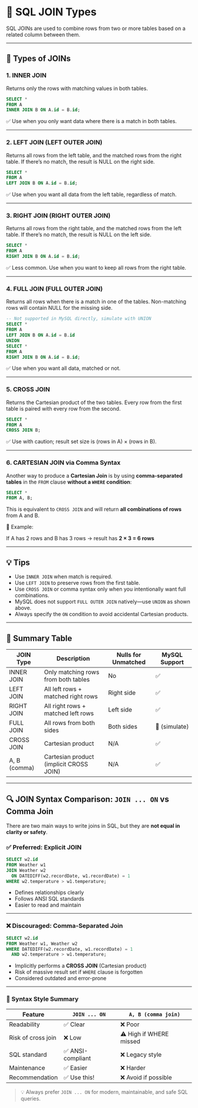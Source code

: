 # 🔗 SQL JOIN Types

SQL JOINs are used to combine rows from two or more tables based on a related column between them.

---

## 🧱 Types of JOINs

### 1. INNER JOIN
Returns only the rows with matching values in both tables.

```sql
SELECT *
FROM A
INNER JOIN B ON A.id = B.id;
```

✅ Use when you only want data where there is a match in both tables.

---

### 2. LEFT JOIN (LEFT OUTER JOIN)
Returns all rows from the left table, and the matched rows from the right table. If there’s no match, the result is NULL on the right side.

```sql
SELECT *
FROM A
LEFT JOIN B ON A.id = B.id;
```

✅ Use when you want all data from the left table, regardless of match.

---

### 3. RIGHT JOIN (RIGHT OUTER JOIN)
Returns all rows from the right table, and the matched rows from the left table. If there’s no match, the result is NULL on the left side.

```sql
SELECT *
FROM A
RIGHT JOIN B ON A.id = B.id;
```

✅ Less common. Use when you want to keep all rows from the right table.

---

### 4. FULL JOIN (FULL OUTER JOIN)
Returns all rows when there is a match in one of the tables. Non-matching rows will contain NULL for the missing side.

```sql
-- Not supported in MySQL directly, simulate with UNION
SELECT *
FROM A
LEFT JOIN B ON A.id = B.id
UNION
SELECT *
FROM A
RIGHT JOIN B ON A.id = B.id;
```

✅ Use when you want all data, matched or not.

---

### 5. CROSS JOIN
Returns the Cartesian product of the two tables. Every row from the first table is paired with every row from the second.

```sql
SELECT *
FROM A
CROSS JOIN B;
```

✅ Use with caution; result set size is (rows in A) × (rows in B).

---

### 6. CARTESIAN JOIN via Comma Syntax
Another way to produce a **Cartesian Join** is by using **comma-separated tables** in the `FROM` clause **without a `WHERE` condition**:

```sql
SELECT *
FROM A, B;
```

This is equivalent to `CROSS JOIN` and will return **all combinations of rows** from A and B.

📌 Example:

If A has 2 rows and B has 3 rows → result has **2 × 3 = 6 rows**

---

## 💡 Tips

- Use `INNER JOIN` when match is required.
- Use `LEFT JOIN` to preserve rows from the first table.
- Use `CROSS JOIN` or comma syntax only when you intentionally want full combinations.
- MySQL does not support `FULL OUTER JOIN` natively—use `UNION` as shown above.
- Always specify the `ON` condition to avoid accidental Cartesian products.

---

## 🧠 Summary Table

| JOIN Type     | Description                              | Nulls for Unmatched | MySQL Support |
|---------------|------------------------------------------|---------------------|----------------|
| INNER JOIN    | Only matching rows from both tables      | No                  | ✅              |
| LEFT JOIN     | All left rows + matched right rows       | Right side          | ✅              |
| RIGHT JOIN    | All right rows + matched left rows       | Left side           | ✅              |
| FULL JOIN     | All rows from both sides                 | Both sides          | 🚫 (simulate)  |
| CROSS JOIN    | Cartesian product                        | N/A                 | ✅              |
| A, B (comma)  | Cartesian product (implicit CROSS JOIN)  | N/A                 | ✅              |

---

## 🔍 JOIN Syntax Comparison: `JOIN ... ON` vs Comma Join

There are two main ways to write joins in SQL, but they are **not equal in clarity or safety**.

### ✅ Preferred: Explicit JOIN

```sql
SELECT w2.id
FROM Weather w1
JOIN Weather w2
  ON DATEDIFF(w2.recordDate, w1.recordDate) = 1
WHERE w2.temperature > w1.temperature;
```

- Defines relationships clearly
- Follows ANSI SQL standards
- Easier to read and maintain

---

### ❌ Discouraged: Comma-Separated Join

```sql
SELECT w2.id
FROM Weather w1, Weather w2
WHERE DATEDIFF(w2.recordDate, w1.recordDate) = 1
  AND w2.temperature > w1.temperature;
```

- Implicitly performs a **CROSS JOIN** (Cartesian product)
- Risk of massive result set if `WHERE` clause is forgotten
- Considered outdated and error-prone

---

### 🧠 Syntax Style Summary

| Feature                  | `JOIN ... ON`         | `A, B (comma join)`   |
|--------------------------|-----------------------|------------------------|
| Readability              | ✅ Clear               | ❌ Poor                |
| Risk of cross join       | ❌ Low                 | ⚠️ High if WHERE missed |
| SQL standard             | ✅ ANSI-compliant      | ❌ Legacy style         |
| Maintenance              | ✅ Easier              | ❌ Harder               |
| Recommendation           | ✅ Use this!           | ❌ Avoid if possible    |

> 💡 Always prefer `JOIN ... ON` for modern, maintainable, and safe SQL queries.
